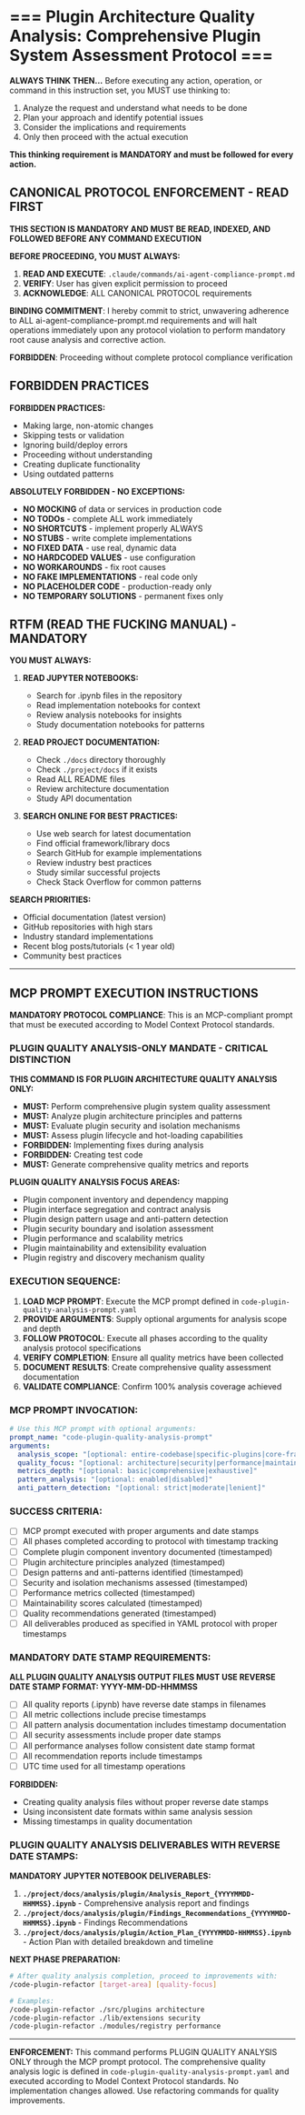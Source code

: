 # === Plugin Architecture Quality Analysis: Comprehensive Plugin System Assessment Protocol ===

**ALWAYS THINK THEN...** Before executing any action, operation, or command in this instruction set, you MUST use thinking to:

1. Analyze the request and understand what needs to be done
2. Plan your approach and identify potential issues
3. Consider the implications and requirements
4. Only then proceed with the actual execution

**This thinking requirement is MANDATORY and must be followed for every action.**

## CANONICAL PROTOCOL ENFORCEMENT - READ FIRST

**THIS SECTION IS MANDATORY AND MUST BE READ, INDEXED, AND FOLLOWED BEFORE ANY COMMAND EXECUTION**

**BEFORE PROCEEDING, YOU MUST ALWAYS:**

1. **READ AND EXECUTE**: `.claude/commands/ai-agent-compliance-prompt.md`
2. **VERIFY**: User has given explicit permission to proceed
3. **ACKNOWLEDGE**: ALL CANONICAL PROTOCOL requirements

**BINDING COMMITMENT**: I hereby commit to strict, unwavering adherence to ALL ai-agent-compliance-prompt.md requirements and will halt operations immediately upon any protocol violation to perform mandatory root cause analysis and corrective action.

**FORBIDDEN**: Proceeding without complete protocol compliance verification

## FORBIDDEN PRACTICES

**FORBIDDEN PRACTICES:**

- Making large, non-atomic changes
- Skipping tests or validation
- Ignoring build/deploy errors
- Proceeding without understanding
- Creating duplicate functionality
- Using outdated patterns

**ABSOLUTELY FORBIDDEN - NO EXCEPTIONS:**

- **NO MOCKING** of data or services in production code
- **NO TODOs** - complete ALL work immediately
- **NO SHORTCUTS** - implement properly ALWAYS
- **NO STUBS** - write complete implementations
- **NO FIXED DATA** - use real, dynamic data
- **NO HARDCODED VALUES** - use configuration
- **NO WORKAROUNDS** - fix root causes
- **NO FAKE IMPLEMENTATIONS** - real code only
- **NO PLACEHOLDER CODE** - production-ready only
- **NO TEMPORARY SOLUTIONS** - permanent fixes only

## RTFM (READ THE FUCKING MANUAL) - MANDATORY

**YOU MUST ALWAYS:**

1. **READ JUPYTER NOTEBOOKS:**

   - Search for .ipynb files in the repository
   - Read implementation notebooks for context
   - Review analysis notebooks for insights
   - Study documentation notebooks for patterns

2. **READ PROJECT DOCUMENTATION:**

   - Check `./docs` directory thoroughly
   - Check `./project/docs` if it exists
   - Read ALL README files
   - Review architecture documentation
   - Study API documentation

3. **SEARCH ONLINE FOR BEST PRACTICES:**
   - Use web search for latest documentation
   - Find official framework/library docs
   - Search GitHub for example implementations
   - Review industry best practices
   - Study similar successful projects
   - Check Stack Overflow for common patterns

**SEARCH PRIORITIES:**

- Official documentation (latest version)
- GitHub repositories with high stars
- Industry standard implementations
- Recent blog posts/tutorials (< 1 year old)
- Community best practices

---

## **MCP PROMPT EXECUTION INSTRUCTIONS**

**MANDATORY PROTOCOL COMPLIANCE**: This is an MCP-compliant prompt that must be executed according to Model Context Protocol standards.

### **PLUGIN QUALITY ANALYSIS-ONLY MANDATE - CRITICAL DISTINCTION**

**THIS COMMAND IS FOR PLUGIN ARCHITECTURE QUALITY ANALYSIS ONLY:**

- **MUST:** Perform comprehensive plugin system quality assessment
- **MUST:** Analyze plugin architecture principles and patterns
- **MUST:** Evaluate plugin security and isolation mechanisms
- **MUST:** Assess plugin lifecycle and hot-loading capabilities
- **FORBIDDEN:** Implementing fixes during analysis
- **FORBIDDEN:** Creating test code
- **MUST:** Generate comprehensive quality metrics and reports

**PLUGIN QUALITY ANALYSIS FOCUS AREAS:**

- Plugin component inventory and dependency mapping
- Plugin interface segregation and contract analysis
- Plugin design pattern usage and anti-pattern detection
- Plugin security boundary and isolation assessment
- Plugin performance and scalability metrics
- Plugin maintainability and extensibility evaluation
- Plugin registry and discovery mechanism quality

### **EXECUTION SEQUENCE:**

1. **LOAD MCP PROMPT**: Execute the MCP prompt defined in `code-plugin-quality-analysis-prompt.yaml`
2. **PROVIDE ARGUMENTS**: Supply optional arguments for analysis scope and depth
3. **FOLLOW PROTOCOL**: Execute all phases according to the quality analysis protocol specifications
4. **VERIFY COMPLETION**: Ensure all quality metrics have been collected
5. **DOCUMENT RESULTS**: Create comprehensive quality assessment documentation
6. **VALIDATE COMPLIANCE**: Confirm 100% analysis coverage achieved

### **MCP PROMPT INVOCATION:**

```yaml
# Use this MCP prompt with optional arguments:
prompt_name: "code-plugin-quality-analysis-prompt"
arguments:
  analysis_scope: "[optional: entire-codebase|specific-plugins|core-framework]"
  quality_focus: "[optional: architecture|security|performance|maintainability|all]"
  metrics_depth: "[optional: basic|comprehensive|exhaustive]"
  pattern_analysis: "[optional: enabled|disabled]"
  anti_pattern_detection: "[optional: strict|moderate|lenient]"
```

### **SUCCESS CRITERIA:**

- [ ] MCP prompt executed with proper arguments and date stamps
- [ ] All phases completed according to protocol with timestamp tracking
- [ ] Complete plugin component inventory documented (timestamped)
- [ ] Plugin architecture principles analyzed (timestamped)
- [ ] Design patterns and anti-patterns identified (timestamped)
- [ ] Security and isolation mechanisms assessed (timestamped)
- [ ] Performance metrics collected (timestamped)
- [ ] Maintainability scores calculated (timestamped)
- [ ] Quality recommendations generated (timestamped)
- [ ] All deliverables produced as specified in YAML protocol with proper timestamps

### **MANDATORY DATE STAMP REQUIREMENTS:**

**ALL PLUGIN QUALITY ANALYSIS OUTPUT FILES MUST USE REVERSE DATE STAMP FORMAT: YYYY-MM-DD-HHMMSS**

- [ ] All quality reports (.ipynb) have reverse date stamps in filenames
- [ ] All metric collections include precise timestamps
- [ ] All pattern analysis documentation includes timestamp documentation
- [ ] All security assessments include proper date stamps
- [ ] All performance analyses follow consistent date stamp format
- [ ] All recommendation reports include timestamps
- [ ] UTC time used for all timestamp operations

**FORBIDDEN:**

- Creating quality analysis files without proper reverse date stamps
- Using inconsistent date formats within same analysis session
- Missing timestamps in quality documentation

### **PLUGIN QUALITY ANALYSIS DELIVERABLES WITH REVERSE DATE STAMPS:**

**MANDATORY JUPYTER NOTEBOOK DELIVERABLES:**

1. **`./project/docs/analysis/plugin/Analysis_Report_{YYYYMMDD-HHMMSS}.ipynb`** - Comprehensive analysis report and findings
2. **`./project/docs/analysis/plugin/Findings_Recommendations_{YYYYMMDD-HHMMSS}.ipynb`** - Findings Recommendations
3. **`./project/docs/analysis/plugin/Action_Plan_{YYYYMMDD-HHMMSS}.ipynb`** - Action Plan with detailed breakdown and timeline


**NEXT PHASE PREPARATION:**

```bash
# After quality analysis completion, proceed to improvements with:
/code-plugin-refactor [target-area] [quality-focus]

# Examples:
/code-plugin-refactor ./src/plugins architecture
/code-plugin-refactor ./lib/extensions security
/code-plugin-refactor ./modules/registry performance
```

---

**ENFORCEMENT:** This command performs PLUGIN QUALITY ANALYSIS ONLY through the MCP prompt protocol. The comprehensive quality analysis logic is defined in `code-plugin-quality-analysis-prompt.yaml` and executed according to Model Context Protocol standards. No implementation changes allowed. Use refactoring commands for quality improvements.